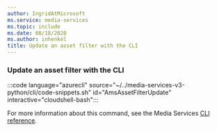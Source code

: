 ```yaml
---
author: IngridAtMicrosoft
ms.service: media-services
ms.topic: include
ms.date: 08/18/2020
ms.author: inhenkel
title: Update an asset filter with the CLI
---
```


<!--Update an asset filter CLI-->

### Update an asset filter with the CLI

:::code language="azurecli" source="~/../media-services-v3-python/cli/code-snippets.sh" id="AmsAssetFilterUpdate" interactive="cloudshell-bash":::

For more information about this command, see the Media Services [CLI reference](/cli/azure/ams/asset-filter?view=azure-cli-latest&preserve-view=true#az-ams-asset-filter-update).
